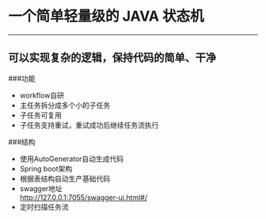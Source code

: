 # 一个简单轻量级的 JAVA 状态机


***
## 可以实现复杂的逻辑，保持代码的简单、干净

###功能
* workflow自研
* 主任务拆分成多个小的子任务
* 子任务可复用
* 子任务支持重试，重试成功后继续任务流执行

###结构
* 使用AutoGenerator自动生成代码
* Spring boot架构
* 根据表结构自动生产基础代码
* swagger地址 <br>
  http://127.0.0.1:7055/swagger-ui.html#/
* 定时扫描任务流